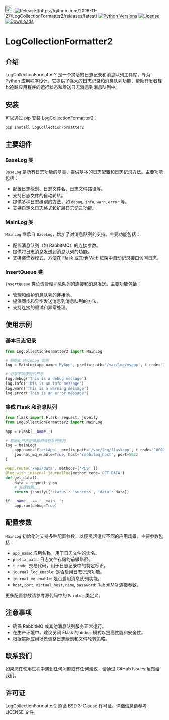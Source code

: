 [<img alt="LOGO" src="https://github.com/favicon.ico" height="21" width="21"/>]()
[![Release](https://img.shields.io/github/release/2018-11-27/LogCollectionFormatter2.svg?style=flat-square")](https://github.com/2018-11-27/LogCollectionFormatter2/releases/latest)
[![Python Versions](https://img.shields.io/pypi/pyversions/LogCollectionFormatter2)](https://pypi.org/project/LogCollectionFormatter2)
[![License](https://img.shields.io/pypi/l/LogCollectionFormatter2)](https://github.com/2018-11-27/LogCollectionFormatter2/blob/master/LICENSE)
[![Downloads](https://static.pepy.tech/badge/LogCollectionFormatter2)](https://pepy.tech/project/LogCollectionFormatter2)

# LogCollectionFormatter2

## 介绍

LogCollectionFormatter2 是一个灵活的日志记录和消息队列工具库，专为 Python 应用程序设计。它提供了强大的日志记录和消息队列功能，帮助开发者轻松追踪应用程序的运行状态和发送日志消息到消息队列中。

## 安装

可以通过 pip 安装 LogCollectionFormatter2：

```bash
pip install LogCollectionFormatter2
```

## 主要组件

### BaseLog 类

`BaseLog` 是所有日志功能的基类，提供基本的日志配置和日志记录方法。主要功能包括：

- 配置日志级别、日志文件名、日志文件路径等。
- 支持日志文件的自动轮转。
- 提供多种日志级别的方法，如 `debug`, `info`, `warn`, `error` 等。
- 支持自定义日志格式和扩展日志记录功能。

### MainLog 类

`MainLog` 继承自 `BaseLog`，增加了对消息队列的支持。主要功能包括：

- 配置消息队列（如 RabbitMQ）的连接参数。
- 提供将日志消息发送到消息队列的功能。
- 支持装饰器模式，方便在 Flask 或其他 Web 框架中自动记录接口访问日志。

### InsertQueue 类

`InsertQueue` 类负责管理消息队列的连接和消息发送。主要功能包括：

- 管理和维护消息队列的连接池。
- 提供同步和异步发送消息到消息队列的方法。
- 支持连接的重试和异常处理。

## 使用示例

### 基本日志记录

```python
from LogCollectionFormatter2 import MainLog

# 初始化 MainLog 实例
log = MainLog(app_name='MyApp', prefix_path='/var/log/myapp', t_code='10001')

# 记录不同级别的日志
log.debug('This is a debug message')
log.info('This is an info message')
log.warn('This is a warning message')
log.error('This is an error message')
```

### 集成 Flask 和消息队列

```python
from flask import Flask, request, jsonify
from LogCollectionFormatter2 import MainLog

app = Flask(__name__)

# 初始化日志记录器和消息队列支持
log = MainLog(
    app_name='FlaskApp', prefix_path='/var/log/flaskapp', t_code='10002',
    journal_mq_enable=True, host='rabbitmq_host', port=5672
)

@app.route('/api/data', methods=['POST'])
@log.with_internal_journallog(method_code='GET_DATA')
def get_data():
    data = request.json
    # 处理数据...
    return jsonify({'status': 'success', 'data': data})

if __name__ == '__main__':
    app.run(debug=True)
```

## 配置参数

`MainLog` 初始化时支持多种配置参数，以便灵活适应不同的应用场景。主要参数包括：

- `app_name`: 应用名称，用于日志文件的命名。
- `prefix_path`: 日志文件存储的前缀路径。
- `t_code`: 交易代码，用于日志记录中的特定标识。
- `journal_log_enable`: 是否启用日志记录功能。
- `journal_mq_enable`: 是否启用消息队列功能。
- `host`, `port`, `virtual_host`, `name`, `password`: RabbitMQ 连接参数。

更多配置参数请参考源代码中的 `MainLog` 类定义。

## 注意事项

- 确保 RabbitMQ 或其他消息队列服务正常运行。
- 在生产环境中，建议关闭 Flask 的 `debug` 模式以提高性能和安全性。
- 根据实际应用场景调整日志级别和文件轮转策略。

## 联系我们

如果您在使用过程中遇到任何问题或有任何建议，请通过 GitHub Issues 反馈给我们。

## 许可证

LogCollectionFormatter2 遵循 BSD 3-Clause 许可证。详细信息请参考 LICENSE 文件。
